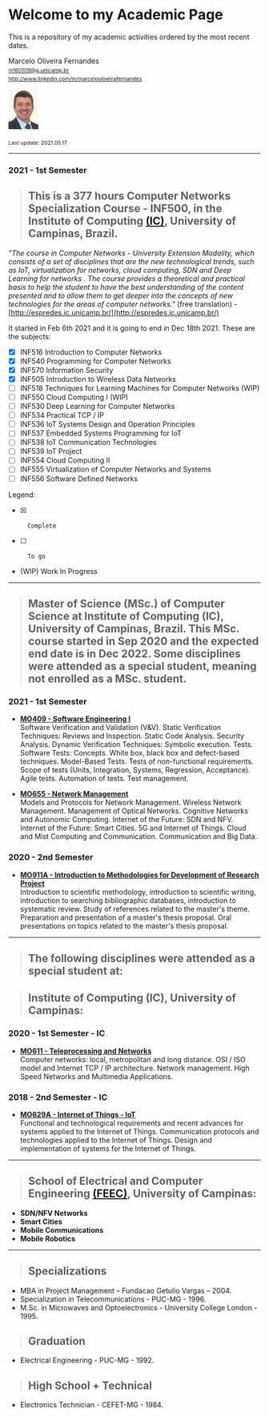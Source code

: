 # Welcome to my Academic Page

This is a repository of my academic activities ordered by the most recent dates.  


Marcelo Oliveira Fernandes  
<span style="font-size:8pt"> m160109@g.unicamp.br  
http://www.linkedin.com/in/marcelooliveirafernandes  </span>

<img src="pictures/IMG_7343 copy_.jpg" width="60" >  



<span style="font-size:8pt"> Last update: 2021.05.17 </span>  

---
### 2021 - 1st Semester   

> ## This is a 377 hours **Computer Networks Specialization Course - INF500**, in the Institute of Computing [(IC)](https://ic.unicamp.br/en/), University of Campinas, Brazil.  

*"The course in Computer Networks - University Extension Modality, which consists of a set of disciplines that are the new technological trends, such as IoT, virtualization for networks, cloud computing, SDN and Deep Learning for networks . The course provides a theoretical and practical basis to help the student to have the best understanding of the content presented and to allow them to get deeper into the concepts of new technologies for the areas of computer networks."* (free translation) - [http://espredes.ic.unicamp.br/](http://espredes.ic.unicamp.br/)


It started in Feb 6th 2021 and it is going to end in Dec 18th 2021. These are the subjects:  

- [x]  INF516 Introduction to Computer Networks
- [x]  INF540 Programming for Computer Networks
- [x]  INF570 Information Security
- [x]  INF505 Introduction to Wireless Data Networks
- [ ]  INF518 Techniques for Learning Machines for Computer Networks (WIP)
- [ ]  INF550 Cloud Computing I (WIP)
- [ ]  INF530 Deep Learning for Computer Networks
- [ ]  INF534 Practical TCP / IP
- [ ]  INF536 IoT Systems Design and Operation Principles
- [ ]  INF537 Embedded Systems Programming for IoT
- [ ]  INF538 IoT Communication Technologies
- [ ]  INF539 IoT Project
- [ ]  INF554 Cloud Computing II
- [ ]  INF555 Virtualization of Computer Networks and Systems
- [ ]   INF556 Software Defined Networks

Legend:  

- [x]       Complete
- [ ]       To go
-  (WIP)    Work In Progress  

---

> ## **Master of Science (MSc.)** of Computer Science at Institute of Computing (IC), University of Campinas, Brazil. This MSc. course started in Sep 2020 and the expected end date is in Dec 2022. Some disciplines were attended as a special student, meaning not enrolled as a MSc. student.

### 2021 - 1st Semester

- **[MO409 - Software Engineering I](MO409-SoftwareEngineering1.md)**  
Software Verification and Validation (V&V). Static Verification Techniques: Reviews and Inspection. Static Code Analysis. Security Analysis. Dynamic Verification Techniques: Symbolic execution. Tests. Software Tests: Concepts. White box, black box and defect-based techniques. Model-Based Tests. Tests of non-functional requirements. Scope of tests (Units, Integration, Systems, Regression, Acceptance). Agile tests. Automation of tests. Test management.  


- **[MO655 - Network Management](MO655-NetworkManagement.md)**  
Models and Protocols for Network Management. Wireless Network Management. Management of Optical Networks. Cognitive Networks and Autonomic Computing. Internet of the Future: SDN and NFV. Internet of the Future: Smart Cities. 5G and Internet of Things. Cloud and Mist Computing and Communication. Communication and Big Data.  


### 2020 - 2nd Semester

- **[MO911A - Introduction to Methodologies for Development of Research Project](MO911-IntroductionMethodologiesDevelopmentResearchProject.md)**  
Introduction to scientific methodology, introduction to scientific writing, introduction to searching bibliographic databases, introduction to systematic review. Study of references related to the master's theme. Preparation and presentation of a master's thesis proposal. Oral presentations on topics related to the master's thesis proposal.

---

> ## The following disciplines were attended as a **special student** at:  

> ## Institute of Computing (IC), University of Campinas:

### 2020 - 1st Semester - IC

- **[MO611 - Teleprocessing and Networks](MO611-TeleprocessingAndNetworks.md)**  
Computer networks: local, metropolitan and long distance. OSI / ISO model and Internet TCP / IP architecture. Network management. High Speed Networks and Multimedia Applications.

### 2018 - 2nd Semester - IC

- **[MO629A - Internet of Things - IoT](MO629A-IoT.md)**  
Functional and technological requirements and recent advances for systems applied to the Internet of Things. Communication protocols and technologies applied to the Internet of Things. Design and implementation of systems for the Internet of Things.  

---
> ## School of Electrical and Computer Engineering [(FEEC)](https://www.fee.unicamp.br/?language=en), University of Campinas:

- **SDN/NFV Networks**
- **Smart Cities**
- **Mobile Communications**
- **Mobile Robotics**

---

> ## Specializations

- MBA in Project Management – Fundacao Getulio Vargas – 2004.  
- Specialization in Telecommunications - PUC-MG - 1996.  
- M.Sc. in Microwaves and Optoelectronics - University College London - 1995.

> ## Graduation

- Electrical Engineering - PUC-MG - 1992. 

> ## High School + Technical  
- Electronics Technician - CEFET-MG - 1984.
